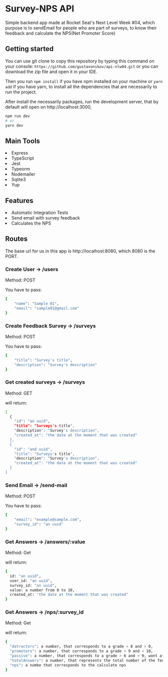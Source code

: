 # Survey-NPS API
Simple backend app made at Rocket Seat's Next Level Week #04, which purpose is to sendEmail for people who are part of surveys, 
to know their feedback and calculate the NPS(Net Promoter Score)

## Getting started

You can use git clone to copy this repository by typing this command on your console:
`` https://github.com/gustavonikov/api-nlw04.git ``
or you can download the zip file and open it in your IDE.

Then you run ```npm install``` if you have npm installed on your machine or ```yarn add``` if you have yarn,
to install all the dependencies that are necessarily to run the project.

After install the necessarily packages, run the development server, that by default will open on http://localhost:3000,
```bash
npm run dev
# or
yarn dev
```

## Main Tools
<li>Express</li>
<li>TypeScript</li>
<li>Jest</li>
<li>Typeorm</li>
<li>Nodemailer</li>
<li>Sqlite3</li>
<li>Yup</li>

## Features

<li>Automatic Integration Tests</li>
<li>Send email with survey feedback</li>
<li>Calculates the NPS</li>

## Routes

The base url for us in this app is http://localhost:8080, which 8080 is the PORT.

### Create User -> /users

Method: POST

You have to pass:
```bash
{
	"name": "Sample 01",
	"email": "sample01@gmail.com"
}
```

### Create Feedback Survey -> /surveys

Method: POST

You have to pass:
```bash
{
	"title": "Survey's title",
	"description": "Survey's description"
}
```

### Get created surveys -> /surveys

Method: GET

will return:
```bash
[
  {
    "id": "an uuid",
    "title": "Surveys's title",
    "description": "Survey's description",
    "created_at": "the date at the moment that was created"
  },
  {
    "id": "and uuid",
    "title": "Surveys's title",
    "description": "Survey's description",
    "created_at": "the date at the moment that was created"
  }
]
```

### Send Email -> /send-mail

Method: POST

You have to pass:
```bash
{
	"email": "example@sample.com",
	"survey_id": "an uuid"
}
```
### Get Answers -> /answers/:value

Method: Get

will return: 
```bash
{
  id: "an uuid",
  user_id: "an uuid",
  survey_id: "an uuid",
  value: a number from 0 to 10,
  created_at: "the date at the moment that was created"
}
```
### Get Answers -> /nps/:survey_id

Method: Get

will return: 
```bash
{
  "detractors": a number, that corresponds to a grade < 6 and > 0,
  "promoters": a number, that corresponds to a grade > 9 and < 10,
  "passive": a number, that corresponds to a grade > 6 and < 9, wont affect the nps by any means
  "totalAnswers": a number, that represents the total number of the feedbacks by the users,
  "nps": a numbe that corresponds to the calculate nps
}
```
